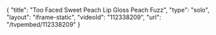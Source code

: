 {
    "title": "Too Faced Sweet Peach Lip Gloss  Peach Fuzz",
    "type": "solo",
    "layout": "iframe-static",
    "videoId": "112338209",
    "url": "\/tvpembed\/112338209"
}